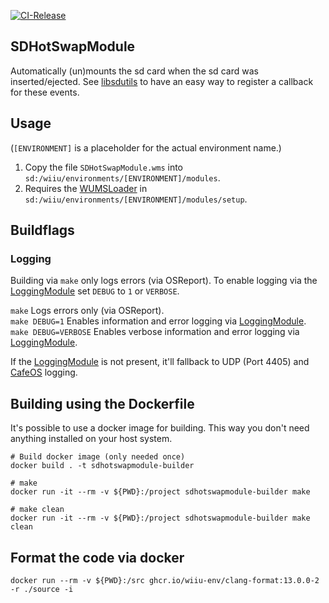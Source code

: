 [![CI-Release](https://github.com/wiiu-env/SDHotSwapModule/actions/workflows/ci.yml/badge.svg)](https://github.com/wiiu-env/SDHotSwapModule/actions/workflows/ci.yml)

## SDHotSwapModule

Automatically (un)mounts the sd card when the sd card was inserted/ejected. See [libsdutils](https://github.com/wiiu-env/libsdutils) to have an easy way to register a callback for these events.

## Usage
(`[ENVIRONMENT]` is a placeholder for the actual environment name.)

1. Copy the file `SDHotSwapModule.wms` into `sd:/wiiu/environments/[ENVIRONMENT]/modules`.  
2. Requires the [WUMSLoader](https://github.com/wiiu-env/WUMSLoader) in `sd:/wiiu/environments/[ENVIRONMENT]/modules/setup`.

## Buildflags

### Logging
Building via `make` only logs errors (via OSReport). To enable logging via the [LoggingModule](https://github.com/wiiu-env/LoggingModule) set `DEBUG` to `1` or `VERBOSE`.

`make` Logs errors only (via OSReport).  
`make DEBUG=1` Enables information and error logging via [LoggingModule](https://github.com/wiiu-env/LoggingModule).  
`make DEBUG=VERBOSE` Enables verbose information and error logging via [LoggingModule](https://github.com/wiiu-env/LoggingModule).

If the [LoggingModule](https://github.com/wiiu-env/LoggingModule) is not present, it'll fallback to UDP (Port 4405) and [CafeOS](https://github.com/wiiu-env/USBSerialLoggingModule) logging.

## Building using the Dockerfile

It's possible to use a docker image for building. This way you don't need anything installed on your host system.

```
# Build docker image (only needed once)
docker build . -t sdhotswapmodule-builder

# make 
docker run -it --rm -v ${PWD}:/project sdhotswapmodule-builder make

# make clean
docker run -it --rm -v ${PWD}:/project sdhotswapmodule-builder make clean
```

## Format the code via docker

`docker run --rm -v ${PWD}:/src ghcr.io/wiiu-env/clang-format:13.0.0-2 -r ./source -i`
